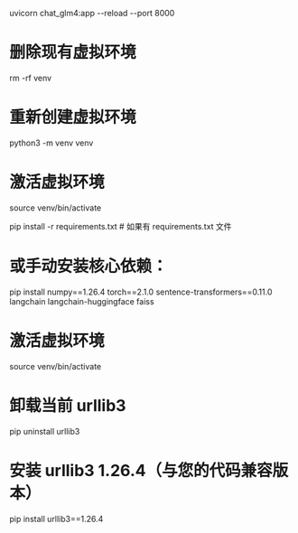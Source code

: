 uvicorn chat_glm4:app --reload --port 8000 

# 删除现有虚拟环境
rm -rf venv

# 重新创建虚拟环境
python3 -m venv venv

# 激活虚拟环境
source venv/bin/activate

pip install -r requirements.txt  # 如果有 requirements.txt 文件
# 或手动安装核心依赖：
pip install numpy==1.26.4 torch==2.1.0 sentence-transformers==0.11.0 langchain langchain-huggingface faiss


 # 激活虚拟环境
source venv/bin/activate

# 卸载当前 urllib3
pip uninstall urllib3

# 安装 urllib3 1.26.4（与您的代码兼容版本）
pip install urllib3==1.26.4